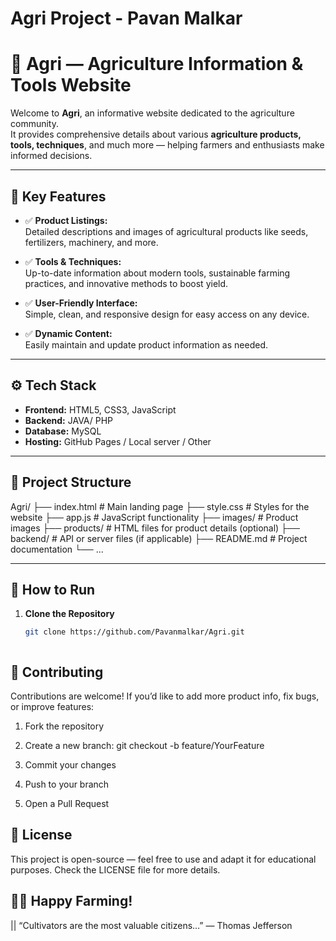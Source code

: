 # Agri Project - Pavan Malkar
# 📗 Agri — Agriculture Information & Tools Website

Welcome to **Agri**, an informative website dedicated to the agriculture community.  
It provides comprehensive details about various **agriculture products, tools, techniques**, and much more — helping farmers and enthusiasts make informed decisions.

---

## 🌾 Key Features

- ✅ **Product Listings:**  
  Detailed descriptions and images of agricultural products like seeds, fertilizers, machinery, and more.

- ✅ **Tools & Techniques:**  
  Up-to-date information about modern tools, sustainable farming practices, and innovative methods to boost yield.

- ✅ **User-Friendly Interface:**  
  Simple, clean, and responsive design for easy access on any device.

- ✅ **Dynamic Content:**  
  Easily maintain and update product information as needed.

---

## ⚙️ Tech Stack

- **Frontend:** HTML5, CSS3, JavaScript
- **Backend:** JAVA/ PHP 
- **Database:**  MySQL 
- **Hosting:** GitHub Pages / Local server / Other

---

## 📂 Project Structure

Agri/
├── index.html # Main landing page
├── style.css # Styles for the website
├── app.js # JavaScript functionality
├── images/ # Product images
├── products/ # HTML files for product details (optional)
├── backend/ # API or server files (if applicable)
├── README.md # Project documentation
└── ...



---

## 🚀 How to Run

1. **Clone the Repository**

   ```bash
   git clone https://github.com/Pavanmalkar/Agri.git



## 🤝 Contributing <br>
Contributions are welcome!
If you’d like to add more product info, fix bugs, or improve features:

1) Fork the repository

2) Create a new branch: git checkout -b feature/YourFeature

3) Commit your changes

4) Push to your branch

5) Open a Pull Request


##  📝 License
This project is open-source — feel free to use and adapt it for educational purposes.
Check the LICENSE file for more details.

##  👨‍🌾 Happy Farming!
|| “Cultivators are the most valuable citizens…” — Thomas Jefferson



